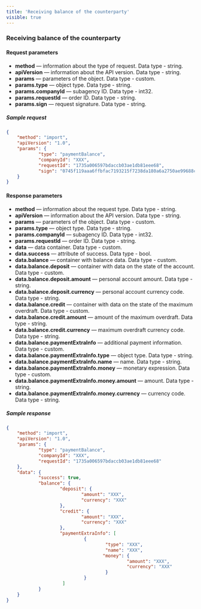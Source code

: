 ```yaml
---
title: 'Receiving balance of the counterparty'
visible: true
---
```


### Receiving balance of the counterparty

#### Request parameters

-   **method** — information about the type of request. Data type - string.
-   **apiVersion** — information about the API version. Data type - string. 
-   **params** — parameters of the object. Data type - custom.
-   **params.type** — object type. Data type - string.
-   **params.companyId** — subagency ID. Data type - int32.
-   **params.requestId** — order ID. Data type - string.
-   **params.sign** — request signature. Data type - string.

##### Sample request
```json
{
    "method": "import",
    "apiVersion": "1.0",
    "params": {
        	"type": "paymentBalance",
        	"companyId": "XXX",
        	"requestId": "1735a006597bdaccb03ae1db81eee68",
        	"sign": "0745f119aaa6ffbfac7193215f7238da180a6a2750ae99688ce7b53cdbbb48b9"
    }
}
```

#### Response parameters

-   **method** — information about the request type. Data type - string.
-   **apiVersion** — information about the API version. Data type - string.
-   **params** — parameters of the object. Data type - custom.
-   **params.type** — object type. Data type - string.
-   **params.companyId** — subagency ID. Data type - int32.
-   **params.requestId** — order ID. Data type - string.
-   **data** — data container. Data type - custom. 
-   **data.success** — attribute of success. Data type - bool.
-   **data.balance** — container with balance data. Data type - custom.
-   **data.balance.deposit** —  container with data on the state of the account. Data type - custom.
-   **data.balance.deposit.amount** — personal account amount. Data type - string.
-   **data.balance.deposit.currency** — personal account currency code. Data type - string.
-   **data.balance.credit** — container with data on the state of the maximum overdraft.  Data type - custom.
-   **data.balance.credit.amount** — amount of the maximum overdraft. Data type - string.
-   **data.balance.credit.currency** — maximum overdraft currency code. Data type - string.
-   **data.balance.paymentExtraInfo** — additional payment information. Data type - custom.
-   **data.balance.paymentExtraInfo.type** — object type. Data type - string.
-   **data.balance.paymentExtraInfo.name** — name. Data type - string.
-   **data.balance.paymentExtraInfo.money** — monetary expression. Data type - custom.
-   **data.balance.paymentExtraInfo.money.amount** — amount. Data type - string.
-   **data.balance.paymentExtraInfo.money.currency** — currency code. Data type - string.

##### Sample response
```json
{
    "method": "import",
    "apiVersion": "1.0",
    "params": {
        	"type": "paymentBalance",
        	"companyId": "XXX",
        	"requestId": "1735a006597bdaccb03ae1db81eee68"
    },
    "data": {
        	"success": true,
        	"balance": {
                	"deposit": {
                        	"amount": "XXX",
                        	"currency": "XXX"
                	},
                	"credit": {
                        	"amount": "XXX",
                        	"currency": "XXX"
                	},
                	"paymentExtraInfo": [
                        	 {
                        	         "type": "XXX",
                        	         "name": "XXX",
                        	      	"money": {
                	      	                 "amount": "XXX",
                        	      	         "currency": "XXX"
                	      	         }
                        	 }
        	         ]
        	}
    }
}
```